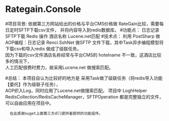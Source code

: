 # Rategain.Console

#项目背景:
      依据第三方网站给出的价格与平台CMS价格做 RateGain比较，需要每日定时SFTP下载csv文件， 并将内容导入到redis数据库。
#功能点：
      日志记录
      SFTP下载
      Redis 操作
      酒店名称 Lucene.net匹配 
#技术点： 
      利用 PostSharp 做AOP编程：日志记录
      Renci.SshNet 做SFTP 文件下载，其中Task异步编程模型将下载csv和导入redis 做成了级联任务。  
      因为下载的csv文件酒店名称经常与平台CMS的 hotelname 不一致，这酒店比较多的情况下，    
      人工匹配很费时费力，故采用Lucene.net 做搜索匹配。  
      
#总结：
      本项目自认为比较好的地方是 采用Task做了级联任务（将redis导入功能【委托】作为级联子任务），    
      AOP织入Log，同时应用了Lucene.net做搜索匹配。
      项目中 LoghHelper RedisCollection/RedisCacheManager，SFTPOperation 都是完整独立的文件，可以自由应用在项目中。
      
      在此感谢nuget上面第三方dll提供者提供的功能组件。

       
